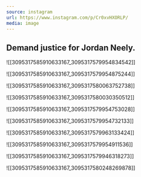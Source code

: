 ```yaml
---
source: instagram
url: https://www.instagram.com/p/Cr0xvHXORLP/
media: image
---
```


## Demand justice for Jordan Neely.

![[3095317585910633167_3095317579954834542]]

![[3095317585910633167_3095317579954875244]]

![[3095317585910633167_3095317580063752738]]

![[3095317585910633167_3095317580030350512]]

![[3095317585910633167_3095317579954753028]]

![[3095317585910633167_3095317579954732133]]

![[3095317585910633167_3095317579963133424]]

![[3095317585910633167_3095317579954911536]]

![[3095317585910633167_3095317579946318273]]

![[3095317585910633167_3095317580248269878]]


